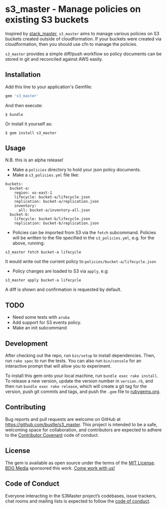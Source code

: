 # s3_master - Manage policies on existing S3 buckets

Inspired by [stack_master](https://github.com/envato/stack_master), `s3_master` aims to manage various policies on S3 buckets created outside of cloudformation.
If your buckets were created via cloudformation, then you should use cfn to manage the policies.

`s3_master` provides a simple diff/push workflow so policy documents can be stored in git and reconciled against AWS easily.

## Installation

Add this line to your application's Gemfile:

```ruby
gem 's3_master'
```

And then execute:

    $ bundle

Or install it yourself as:

    $ gem install s3_master

## Usage

N.B. this is an alpha release!

* Make a `policies` directory to hold your json policy documents.
* Make a `s3_policies.yml` file like:

```
buckets:
  bucket-a:
    region: us-east-1
    lifecycle: bucket-a/lifecycle.json
    replication: bucket-a/replication.json
    inventory:
      all: bucket-a/inventory-all.json
  bucket-b:
    lifecycle: bucket-b/lifecycle.json
    replication: bucket-b/replication.json

```

* Policies can be imported from S3 via the `fetch` subcommand.  Policies will be written to the file specified in the `s3_policies.yml`, e.g. for the above, running:

`s3_master fetch bucket-a lifecycle`

It would write out the current policy to `policies/bucket-a/lifecycle.json`

* Policy changes are loaded to S3 via `apply`, e.g:

`s3_master apply bucket-a lifecycle`

A diff is shown and confirmation is requested by default.

## TODO

* Need some tests with `aruba`
* Add support for S3 events policy.
* Make an init subcommand

## Development

After checking out the repo, run `bin/setup` to install dependencies. Then, run `rake spec` to run the tests. You can also run `bin/console` for an interactive prompt that will allow you to experiment.

To install this gem onto your local machine, run `bundle exec rake install`. To release a new version, update the version number in `version.rb`, and then run `bundle exec rake release`, which will create a git tag for the version, push git commits and tags, and push the `.gem` file to [rubygems.org](https://rubygems.org).

## Contributing

Bug reports and pull requests are welcome on GitHub at https://github.com/bustle/s3_master. This project is intended to be a safe, welcoming space for collaboration, and contributors are expected to adhere to the [Contributor Covenant](http://contributor-covenant.org) code of conduct.

## License

The gem is available as open source under the terms of the [MIT License](https://opensource.org/licenses/MIT).  [BDG Media](https://bustle.company/) sponsored this work. [Come work with us!](https://jobs.lever.co/bustle)

## Code of Conduct

Everyone interacting in the S3Master project’s codebases, issue trackers, chat rooms and mailing lists is expected to follow the [code of conduct](https://github.com/bustle/s3_master/blob/master/CODE_OF_CONDUCT.md).
